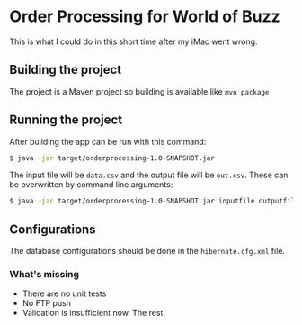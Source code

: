 # Order Processing for World of Buzz

This is what I could do in this short time after my iMac went wrong.

## Building the project

The project is a Maven project so building is available like `mvn package`

## Running the project

After building the app can be run with this command:

```bash
$ java -jar target/orderprocessing-1.0-SNAPSHOT.jar
```

The input file will be `data.csv` and the output file will be `out.csv`.
These can be overwritten by command line arguments:

```bash
$ java -jar target/orderprocessing-1.0-SNAPSHOT.jar inputfile outputfile
```

## Configurations

The database configurations should be done in the `hibernate.cfg.xml` file.

### What's missing

- There are no unit tests
- No FTP push
- Validation is insufficient now. The rest.
